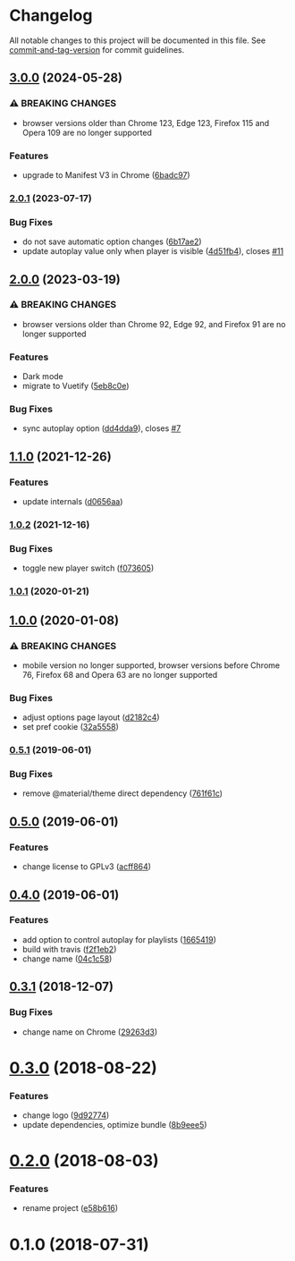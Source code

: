 # Changelog

All notable changes to this project will be documented in this file. See [commit-and-tag-version](https://github.com/absolute-version/commit-and-tag-version) for commit guidelines.

## [3.0.0](https://github.com/dessant/youtube-autoplay/compare/v2.0.1...v3.0.0) (2024-05-28)


### ⚠ BREAKING CHANGES

* browser versions older than Chrome 123, Edge 123,
Firefox 115 and Opera 109 are no longer supported

### Features

* upgrade to Manifest V3 in Chrome ([6badc97](https://github.com/dessant/youtube-autoplay/commit/6badc976425e8ddf0090bfa1cf2d6323fc0195cb))

### [2.0.1](https://github.com/dessant/youtube-autoplay/compare/v2.0.0...v2.0.1) (2023-07-17)


### Bug Fixes

* do not save automatic option changes ([6b17ae2](https://github.com/dessant/youtube-autoplay/commit/6b17ae2416ce02858d4a899678b80b7121c28f28))
* update autoplay value only when player is visible ([4d51fb4](https://github.com/dessant/youtube-autoplay/commit/4d51fb4eec6299557625d57421419ffaa8cbe10e)), closes [#11](https://github.com/dessant/youtube-autoplay/issues/11)

## [2.0.0](https://github.com/dessant/youtube-autoplay/compare/v1.1.0...v2.0.0) (2023-03-19)


### ⚠ BREAKING CHANGES

* browser versions older than Chrome 92, Edge 92,
and Firefox 91 are no longer supported

### Features

* Dark mode
* migrate to Vuetify ([5eb8c0e](https://github.com/dessant/youtube-autoplay/commit/5eb8c0e3d9ad2713e3fd6cf95af0d7ef5d801a48))


### Bug Fixes

* sync autoplay option ([dd4dda9](https://github.com/dessant/youtube-autoplay/commit/dd4dda9e2eba340b2b004031735891162ec73a37)), closes [#7](https://github.com/dessant/youtube-autoplay/issues/7)

## [1.1.0](https://github.com/dessant/youtube-autoplay/compare/v1.0.2...v1.1.0) (2021-12-26)


### Features

* update internals ([d0656aa](https://github.com/dessant/youtube-autoplay/commit/d0656aa4313865df7d565602cdaa66ba87f7645d))

### [1.0.2](https://github.com/dessant/youtube-autoplay/compare/v1.0.1...v1.0.2) (2021-12-16)


### Bug Fixes

* toggle new player switch ([f073605](https://github.com/dessant/youtube-autoplay/commit/f073605282ecdc8158b9d62274ea8a6c3e688384))

### [1.0.1](https://github.com/dessant/youtube-autoplay/compare/v1.0.0...v1.0.1) (2020-01-21)

## [1.0.0](https://github.com/dessant/youtube-autoplay/compare/v0.5.1...v1.0.0) (2020-01-08)


### ⚠ BREAKING CHANGES

* mobile version no longer supported, browser versions before
Chrome 76, Firefox 68 and Opera 63
are no longer supported

### Bug Fixes

* adjust options page layout ([d2182c4](https://github.com/dessant/youtube-autoplay/commit/d2182c476efd0615a0b6e911a8c304052a2c7a22))
* set pref cookie ([32a5558](https://github.com/dessant/youtube-autoplay/commit/32a5558b6f19451558cd5fd3971b4156b3adf525))

### [0.5.1](https://github.com/dessant/youtube-autoplay/compare/v0.5.0...v0.5.1) (2019-06-01)


### Bug Fixes

* remove @material/theme direct dependency ([761f61c](https://github.com/dessant/youtube-autoplay/commit/761f61c))



## [0.5.0](https://github.com/dessant/youtube-autoplay/compare/v0.4.0...v0.5.0) (2019-06-01)


### Features

* change license to GPLv3 ([acff864](https://github.com/dessant/youtube-autoplay/commit/acff864))



## [0.4.0](https://github.com/dessant/youtube-autoplay/compare/v0.3.1...v0.4.0) (2019-06-01)


### Features

* add option to control autoplay for playlists ([1665419](https://github.com/dessant/youtube-autoplay/commit/1665419))
* build with travis ([f2f1eb2](https://github.com/dessant/youtube-autoplay/commit/f2f1eb2))
* change name ([04c1c58](https://github.com/dessant/youtube-autoplay/commit/04c1c58))



<a name="0.3.1"></a>
## [0.3.1](https://github.com/dessant/youtube-autoplay/compare/v0.3.0...v0.3.1) (2018-12-07)


### Bug Fixes

* change name on Chrome ([29263d3](https://github.com/dessant/youtube-autoplay/commit/29263d3))



<a name="0.3.0"></a>
# [0.3.0](https://github.com/dessant/youtube-autoplay/compare/v0.2.0...v0.3.0) (2018-08-22)


### Features

* change logo ([9d92774](https://github.com/dessant/youtube-autoplay/commit/9d92774))
* update dependencies, optimize bundle ([8b9eee5](https://github.com/dessant/youtube-autoplay/commit/8b9eee5))



<a name="0.2.0"></a>
# [0.2.0](https://github.com/dessant/youtube-autoplay/compare/v0.1.0...v0.2.0) (2018-08-03)


### Features

* rename project ([e58b616](https://github.com/dessant/youtube-autoplay/commit/e58b616))



<a name="0.1.0"></a>
# 0.1.0 (2018-07-31)
